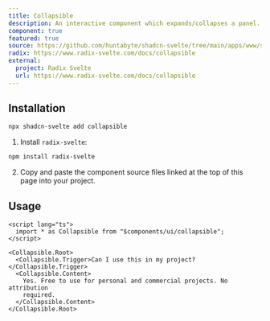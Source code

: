 ```yaml
---
title: Collapsible
description: An interactive component which expands/collapses a panel.
component: true
featured: true
source: https://github.com/huntabyte/shadcn-svelte/tree/main/apps/www/src/lib/components/ui/collapsible
radix: https://www.radix-svelte.com/docs/collapsible
external:
  project: Radix Svelte
  url: https://www.radix-svelte.com/docs/collapsible
---
```


<script>
  import { CollapsibleDemo, ComponentExample, ManualInstall } from '$lib/components/docs';
</script>

<ComponentExample src="src/lib/components/docs/examples/collapsible/CollapsibleDemo.svelte">

<div slot="example">
<CollapsibleDemo />
</div>

</ComponentExample>

## Installation

```bash
npx shadcn-svelte add collapsible
```

<ManualInstall>

1. Install `radix-svelte`:

```bash
npm install radix-svelte
```

2. Copy and paste the component source files linked at the top of this page into your project.

</ManualInstall>

## Usage

```svelte
<script lang="ts">
  import * as Collapsible from "$components/ui/collapsible";
</script>

<Collapsible.Root>
  <Collapsible.Trigger>Can I use this in my project?</Collapsible.Trigger>
  <Collapsible.Content>
    Yes. Free to use for personal and commercial projects. No attribution
    required.
  </Collapsible.Content>
</Collapsible.Root>
```
